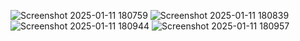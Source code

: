 ![Screenshot 2025-01-11 180759](https://github.com/user-attachments/assets/902a2213-29eb-48c4-8520-ce31e0d9a167)
![Screenshot 2025-01-11 180839](https://github.com/user-attachments/assets/87e9a702-a59f-4c3a-9349-250db7310bae)
![Screenshot 2025-01-11 180944](https://github.com/user-attachments/assets/c502a4b0-78f0-4d9e-84e7-0dc73b1c5ca6)
![Screenshot 2025-01-11 180957](https://github.com/user-attachments/assets/dbd76fac-9433-4b1e-a35f-c5387e2c345d)
